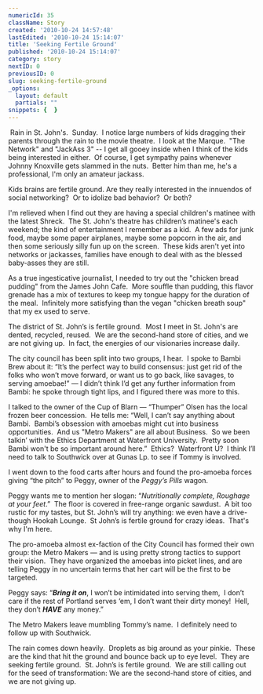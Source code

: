 ```yaml
---
numericId: 35
className: Story
created: '2010-10-24 14:57:48'
lastEdited: '2010-10-24 15:14:07'
title: 'Seeking Fertile Ground'
published: '2010-10-24 15:14:07'
category: story
nextID: 0
previousID: 0
slug: seeking-fertile-ground
_options:
  layout: default
  partials: ""
snippets: {  }
---
```

&nbsp;Rain in St. John's.&nbsp; Sunday.&nbsp; I notice large numbers of kids dragging their parents through the rain to the movie theatre.&nbsp; I look at the Marque.&nbsp; &quot;The Network&quot; and &quot;JackAss 3&quot; -- I get all gooey inside when I think of the kids being interested in either.&nbsp; Of course, I get sympathy pains whenever Johnny Knoxville gets slammed in the nuts.&nbsp; Better him than me, he's a professional, I'm only an amateur jackass.

Kids brains are fertile ground. Are they really interested in the innuendos of social networking?&nbsp; Or to idolize bad behavior? &nbsp;Or both?

I'm relieved when I find out they are having a special children's matinee with the latest Shreck.&nbsp; The St. John's theatre has children&rsquo;s matinee's each weekend; the kind of entertainment I remember as a kid.&nbsp; A few ads for junk food, maybe some paper airplanes, maybe some popcorn in the air, and then some seriously silly fun up on the screen.&nbsp; These kids aren't yet into networks or jackasses, families have enough to deal with as the blessed baby-asses they are still.

As a true ingesticative journalist, I needed to try out the &quot;chicken bread pudding&quot; from the James John Cafe.&nbsp; More souffle than pudding, this flavor grenade has a mix of textures to keep my tongue happy for the duration of the meal.&nbsp; Infinitely more satisfying than the vegan &quot;chicken breath soup&quot; that my ex used to serve.

The district of St. John&rsquo;s is fertile ground.&nbsp; Most I meet in St. John's are dented, recycled, reused.&nbsp; We are the second-hand store of cities, and we are not giving up.&nbsp; In fact, the energies of our visionaries increase daily.

The city council has been split into two groups, I hear.&nbsp; I spoke to Bambi Brew about it: &ldquo;It&rsquo;s the perfect way to build consensus: just get rid of the folks who won&rsquo;t move forward, or want us to go back, like savages, to serving amoebae!&rdquo; &mdash; I didn&rsquo;t think I&rsquo;d get any further information from Bambi: he spoke through tight lips, and I figured there was more to this.

I talked to the owner of the Cup of Blarn &mdash; &ldquo;Thumper&rdquo; Olsen has the local frozen beer concession.&nbsp; He tells me: &ldquo;Well, I can&rsquo;t say anything about Bambi.&nbsp; Bambi&rsquo;s obsession with amoebas might cut into business opportunities. &nbsp;And us &quot;Metro Makers&quot; are all about Business. &nbsp;So we been talkin&rsquo; with the Ethics Department at Waterfront University.&nbsp; Pretty soon Bambi won't be so important around here.&rdquo;&nbsp; Ethics?&nbsp; Waterfront U?&nbsp; I think I&rsquo;ll need to talk to Southwick over at Gunas Lp. to see if Tommy is involved.

I went down to the food carts after hours and found the pro-amoeba forces giving &ldquo;the pitch&rdquo; to Peggy, owner of the _Peggy&rsquo;s Pills_ wagon.

Peggy wants me to mention her slogan: &ldquo;_Nutritionally complete, Roughage at your feet_.&rdquo;&nbsp; The floor is covered in free-range organic sawdust.&nbsp; A bit too rustic for my tastes, but St. John&rsquo;s will try anything: we even have a drive-though Hookah Lounge.&nbsp; St John&rsquo;s is fertile ground for crazy ideas. &nbsp;That's why I'm here.

The pro-amoeba almost ex-faction of the City Council has formed their own group: the Metro Makers &mdash; and is using pretty strong tactics to support their vision.&nbsp; They have organized the amoebas into picket lines, and are telling Peggy in no uncertain terms that her cart will be the first to be targeted.

Peggy says: &ldquo;_**Bring it on**_, I won&rsquo;t be intimidated into serving them,&nbsp; I don&rsquo;t care if the rest of Portland serves &lsquo;em, I don&rsquo;t want their dirty money!&nbsp; Hell, they don&rsquo;t _**HAVE**_ any money.&rdquo;

The Metro Makers leave mumbling Tommy&rsquo;s name.&nbsp; I definitely need to follow up with Southwick.

The rain comes down heavily.&nbsp; Droplets as big around as your pinkie.&nbsp; These are the kind that hit the ground and bounce back up to eye level.&nbsp; They are seeking fertile ground.&nbsp; St. John&rsquo;s is fertile ground.&nbsp; We are still calling out for the seed of transformation: We are the second-hand store of cities, and we are not giving up.

